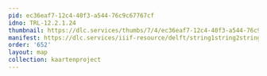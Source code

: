 ```yaml
---
pid: ec36eaf7-12c4-40f3-a544-76c9c67767cf
idno: TRL-12.2.1.24
thumbnail: https://dlc.services/thumbs/7/4/ec36eaf7-12c4-40f3-a544-76c9c67767cf/full/400,339/0/default.jpg
manifest: https://dlc.services/iiif-resource/delft/string1string2string3/kaartenproject-2007/TRL-12.2.1.24
order: '652'
layout: map
collection: kaartenproject
---
```

